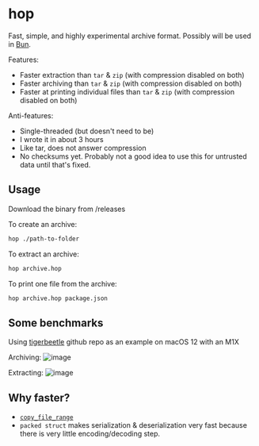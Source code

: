 # hop

Fast, simple, and highly experimental archive format. Possibly will be used in [Bun](https://bun.sh).

Features:

- Faster extraction than `tar` & `zip` (with compression disabled on both)
- Faster archiving than `tar` & `zip` (with compression disabled on both)
- Faster at printing individual files than `tar` & `zip` (with compression disabled on both)

Anti-features:

- Single-threaded (but doesn't need to be)
- I wrote it in about 3 hours
- Like tar, does not answer compression
- No checksums yet. Probably not a good idea to use this for untrusted data until that's fixed.

## Usage

Download the binary from /releases

To create an archive:

```bash
hop ./path-to-folder
```

To extract an archive:

```bash
hop archive.hop
```

To print one file from the archive:

```bash
hop archive.hop package.json
```

## Some benchmarks

Using [tigerbeetle](https://github.com/coilhq/tigerbeetle) github repo as an example on macOS 12 with an M1X

Archiving:
![image](https://user-images.githubusercontent.com/709451/141054452-73a99912-94ce-44aa-b7cb-b788731d0a60.png)

Extracting:
![image](https://user-images.githubusercontent.com/709451/141054517-cb3c7b43-4730-40ee-9c3f-7bdd9de6a076.png)

## Why faster?

- [`copy_file_range`](https://man7.org/linux/man-pages/man2/copy_file_range.2.html)
- `packed struct` makes serialization & deserialization very fast because there is very little encoding/decoding step.
